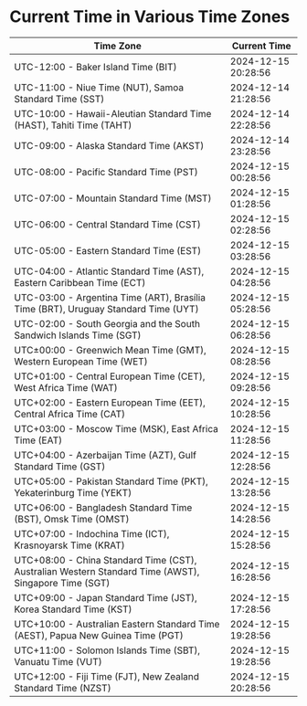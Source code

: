 # Current Time in Various Time Zones

| Time Zone | Current Time |
|-----------|--------------|
| UTC-12:00 - Baker Island Time (BIT) | 2024-12-15 20:28:56 |
| UTC-11:00 - Niue Time (NUT), Samoa Standard Time (SST) | 2024-12-14 21:28:56 |
| UTC-10:00 - Hawaii-Aleutian Standard Time (HAST), Tahiti Time (TAHT) | 2024-12-14 22:28:56 |
| UTC-09:00 - Alaska Standard Time (AKST) | 2024-12-14 23:28:56 |
| UTC-08:00 - Pacific Standard Time (PST) | 2024-12-15 00:28:56 |
| UTC-07:00 - Mountain Standard Time (MST) | 2024-12-15 01:28:56 |
| UTC-06:00 - Central Standard Time (CST) | 2024-12-15 02:28:56 |
| UTC-05:00 - Eastern Standard Time (EST) | 2024-12-15 03:28:56 |
| UTC-04:00 - Atlantic Standard Time (AST), Eastern Caribbean Time (ECT) | 2024-12-15 04:28:56 |
| UTC-03:00 - Argentina Time (ART), Brasília Time (BRT), Uruguay Standard Time (UYT) | 2024-12-15 05:28:56 |
| UTC-02:00 - South Georgia and the South Sandwich Islands Time (SGT) | 2024-12-15 06:28:56 |
| UTC±00:00 - Greenwich Mean Time (GMT), Western European Time (WET) | 2024-12-15 08:28:56 |
| UTC+01:00 - Central European Time (CET), West Africa Time (WAT) | 2024-12-15 09:28:56 |
| UTC+02:00 - Eastern European Time (EET), Central Africa Time (CAT) | 2024-12-15 10:28:56 |
| UTC+03:00 - Moscow Time (MSK), East Africa Time (EAT) | 2024-12-15 11:28:56 |
| UTC+04:00 - Azerbaijan Time (AZT), Gulf Standard Time (GST) | 2024-12-15 12:28:56 |
| UTC+05:00 - Pakistan Standard Time (PKT), Yekaterinburg Time (YEKT) | 2024-12-15 13:28:56 |
| UTC+06:00 - Bangladesh Standard Time (BST), Omsk Time (OMST) | 2024-12-15 14:28:56 |
| UTC+07:00 - Indochina Time (ICT), Krasnoyarsk Time (KRAT) | 2024-12-15 15:28:56 |
| UTC+08:00 - China Standard Time (CST), Australian Western Standard Time (AWST), Singapore Time (SGT) | 2024-12-15 16:28:56 |
| UTC+09:00 - Japan Standard Time (JST), Korea Standard Time (KST) | 2024-12-15 17:28:56 |
| UTC+10:00 - Australian Eastern Standard Time (AEST), Papua New Guinea Time (PGT) | 2024-12-15 19:28:56 |
| UTC+11:00 - Solomon Islands Time (SBT), Vanuatu Time (VUT) | 2024-12-15 19:28:56 |
| UTC+12:00 - Fiji Time (FJT), New Zealand Standard Time (NZST) | 2024-12-15 20:28:56 |
